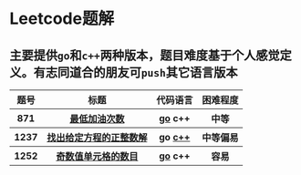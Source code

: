 # Leetcode题解
## 主要提供`go`和`c++`两种版本，题目难度基于个人感觉定义。有志同道合的朋友可`push`其它语言版本
   <table>
        <tr>
            <th>题号</th>
            <th>标题</th>
            <th>代码语言</th>
            <th>困难程度</th>
        </tr>
        <tr>
            <th>871</th>
            <th><a href = "https://leetcode-cn.com/classic/problems/minimum-number-of-refueling-stops/description/">最低加油次数</a></th>
            <th><a href="https://github.com/Deep-Coder-zhui/Algorithm_Data-structure/blob/master/leetcode/golang/871.%20%E6%9C%80%E4%BD%8E%E5%8A%A0%E6%B2%B9%E6%AC%A1%E6%95%B0.go">go</a>&nbsp;c++</th>
            <th>中等</th>
        </tr>
        <tr>
            <th>1237</th>
            <th><a href = "https://leetcode-cn.com/classic/problems/find-positive-integer-solution-for-a-given-equation/description/">找出给定方程的正整数解</a></th>
            <th>go&nbsp;<a href = "https://github.com/Deep-Coder-zhui/Algorithm_Data-structure/blob/master/leetcode/c%2B%2B/1237.%20%E6%89%BE%E5%87%BA%E7%BB%99%E5%AE%9A%E6%96%B9%E7%A8%8B%E7%9A%84%E6%AD%A3%E6%95%B4%E6%95%B0%E8%A7%A3.cpp">c++</a></th>
            <th>中等偏易</th>
        </tr>
        <tr>
            <th>1252</th>
            <th><a href = "https://leetcode-cn.com/classic/problems/cells-with-odd-values-in-a-matrix/description/">奇数值单元格的数目</a></th>
            <th><a href = "https://github.com/Deep-Coder-zhui/Algorithm_Data-structure/blob/master/leetcode/golang/1252.%20%E5%A5%87%E6%95%B0%E5%80%BC%E5%8D%95%E5%85%83%E6%A0%BC%E7%9A%84%E6%95%B0%E7%9B%AE.go">go</a>&nbsp;c++</th>
            <th>容易</th>
        </tr>
    </table>
